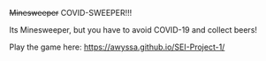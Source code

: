 ~~Minesweeper~~ COVID-SWEEPER!!!

Its Minesweeper, but you have to avoid COVID-19 and collect beers!

Play the game here: https://awyssa.github.io/SEI-Project-1/
